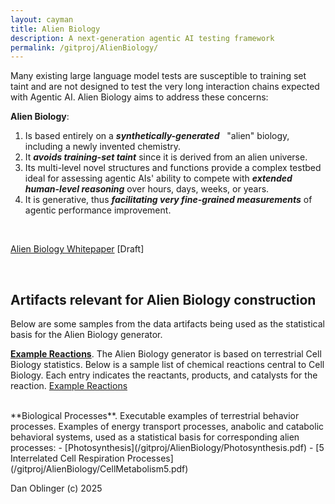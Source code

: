 ```yaml
---
layout: cayman
title: Alien Biology
description: A next-generation agentic AI testing framework
permalink: /gitproj/AlienBiology/
---
```

Many existing large language model tests are susceptible to training set taint and are not designed to test the very long interaction chains expected with Agentic AI.  Alien Biology aims to address these concerns:


**Alien Biology**:
1. Is based entirely on a ***synthetically-generated*** &nbsp; "alien" biology, including a newly invented chemistry.
2. It ***avoids training-set taint*** since it is derived from an alien universe.
3. Its multi-level novel structures and functions provide a complex testbed ideal for assessing agentic AIs' ability to compete with ***extended human-level reasoning*** over hours, days, weeks, or years.
4. It is generative, thus ***facilitating very fine-grained measurements*** of agentic performance improvement.

 <br> 

[Alien Biology Whitepaper](/gitproj/AlienBiology/AlienBiologyWhitepaper.pdf) [Draft]

<br>

## Artifacts relevant for Alien Biology construction
Below are some samples from the data artifacts being used as the statistical basis for the Alien Biology generator.

**[Example Reactions](/gitproj/AlienBiology/CellReactions.pdf)**. The Alien Biology generator is based on terrestrial Cell Biology statistics.  Below is a sample list of chemical reactions central to Cell Biology.  Each entry indicates the reactants, products, and catalysts for the reaction.    [Example Reactions](/gitproj/AlienBiology/CellReactions.pdf) 

<br>
**Biological Processes**.  Executable examples of terrestrial behavior processes.  Examples of energy transport processes, anabolic and catabolic behavioral systems, used as a statistical basis for corresponding alien processes:
- [Photosynthesis](/gitproj/AlienBiology/Photosynthesis.pdf) 
- [5 Interrelated Cell Respiration Processes](/gitproj/AlienBiology/CellMetabolism5.pdf)


Dan Oblinger (c) 2025

<!--

.[[AlienBiology]].
  , [[CellReactions]], 

-->